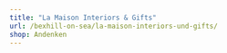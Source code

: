 ```yaml
---
title: "La Maison Interiors & Gifts"
url: /bexhill-on-sea/la-maison-interiors-und-gifts/
shop: Andenken
---
```

